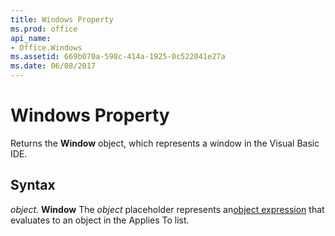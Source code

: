 ```yaml
---
title: Windows Property
ms.prod: office
api_name:
- Office.Windows
ms.assetid: 669b070a-598c-414a-1925-0c522041e27a
ms.date: 06/08/2017
---
```



# Windows Property



Returns the  **Window** object, which represents a window in the Visual Basic IDE.

## Syntax

_object_. **Window**
The  _object_ placeholder represents an[object expression](../../Glossary/vbe-glossary.md) that evaluates to an object in the Applies To list.

